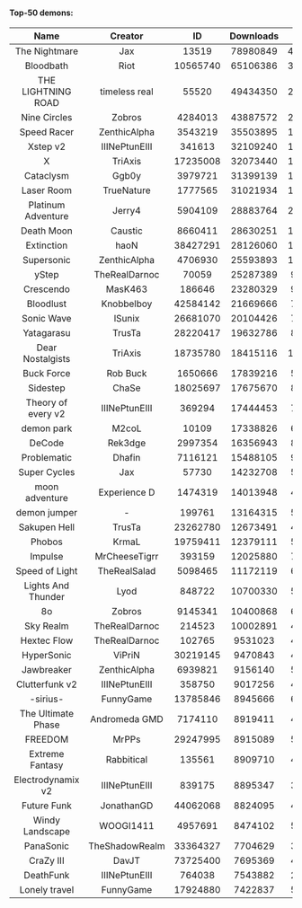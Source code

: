 #### Top-50 demons:

| Name | Creator | ID | Downloads | Likes |
|:---:|:---:|:---:|:---:|:---:|
| The Nightmare | Jax | 13519 | 78980849 | 4528385
| Bloodbath | Riot | 10565740 | 65106386 | 3283795
| THE LIGHTNING ROAD | timeless real | 55520 | 49434350 | 2596955
| Nine Circles | Zobros | 4284013 | 43887572 | 2526382
| Speed Racer | ZenthicAlpha | 3543219 | 35503895 | 1985979
| Xstep v2 | IIINePtunEIII | 341613 | 32109240 | 1373335
| X | TriAxis | 17235008 | 32073440 | 1766606
| Cataclysm | Ggb0y | 3979721 | 31399139 | 1110602
| Laser Room | TrueNature | 1777565 | 31021934 | 1101048
| Platinum Adventure | Jerry4 | 5904109 | 28883764 | 2011275
| Death Moon  | Caustic | 8660411 | 28630251 | 1567979
| Extinction | haoN | 38427291 | 28126060 | 1070224
| Supersonic | ZenthicAlpha | 4706930 | 25593893 | 1306557
| yStep | TheRealDarnoc | 70059 | 25287389 | 968321
| Crescendo | MasK463 | 186646 | 23280329 | 923875
| Bloodlust | Knobbelboy | 42584142 | 21669666 | 782519
| Sonic Wave | lSunix | 26681070 | 20104426 | 705349
| Yatagarasu  | TrusTa | 28220417 | 19632786 | 840480
| Dear Nostalgists | TriAxis | 18735780 | 18415116 | 1099245
| Buck Force | Rob Buck | 1650666 | 17839216 | 541299
| Sidestep | ChaSe | 18025697 | 17675670 | 844325
| Theory of every v2 | IIINePtunEIII | 369294 | 17444453 | 715719
| demon park | M2coL | 10109 | 17338826 | 671168
| DeCode | Rek3dge | 2997354 | 16356943 | 859886
| Problematic | Dhafin | 7116121 | 15488105 | 916837
| Super Cycles | Jax | 57730 | 14232708 | 592015
| moon adventure | Experience D | 1474319 | 14013948 | 463234
| demon jumper | - | 199761 | 13164315 | 545198
| Sakupen Hell | TrusTa | 23262780 | 12673491 | 437657
| Phobos | KrmaL | 19759411 | 12379111 | 504907
| Impulse | MrCheeseTigrr | 393159 | 12025880 | 713600
| Speed of Light | TheRealSalad | 5098465 | 11172119 | 632380
| Lights And Thunder | Lyod | 848722 | 10700330 | 571986
| 8o | Zobros | 9145341 | 10400868 | 615227
| Sky Realm | TheRealDarnoc | 214523 | 10002891 | 473697
| Hextec Flow | TheRealDarnoc | 102765 | 9531023 | 486716
| HyperSonic | ViPriN | 30219145 | 9470843 | 421000
| Jawbreaker | ZenthicAlpha | 6939821 | 9156140 | 566655
| Clutterfunk v2 | IIINePtunEIII | 358750 | 9017256 | 426083
| -sirius- | FunnyGame | 13785846 | 8945666 | 627604
| The Ultimate Phase | Andromeda GMD | 7174110 | 8919411 | 411381
| FREEDOM | MrPPs | 29247995 | 8915089 | 518989
| Extreme Fantasy | Rabbitical | 135561 | 8909710 | 405879
| Electrodynamix v2 | IIINePtunEIII | 839175 | 8895347 | 372136
| Future Funk | JonathanGD | 44062068 | 8824095 | 472823
| Windy Landscape | WOOGI1411 | 4957691 | 8474102 | 558566
| PanaSonic | TheShadowRealm | 33364327 | 7704629 | 375058
| CraZy III | DavJT | 73725400 | 7695369 | 481030
| DeathFunk | IIINePtunEIII | 764038 | 7543882 | 240431
| Lonely travel | FunnyGame | 17924880 | 7422837 | 549792
